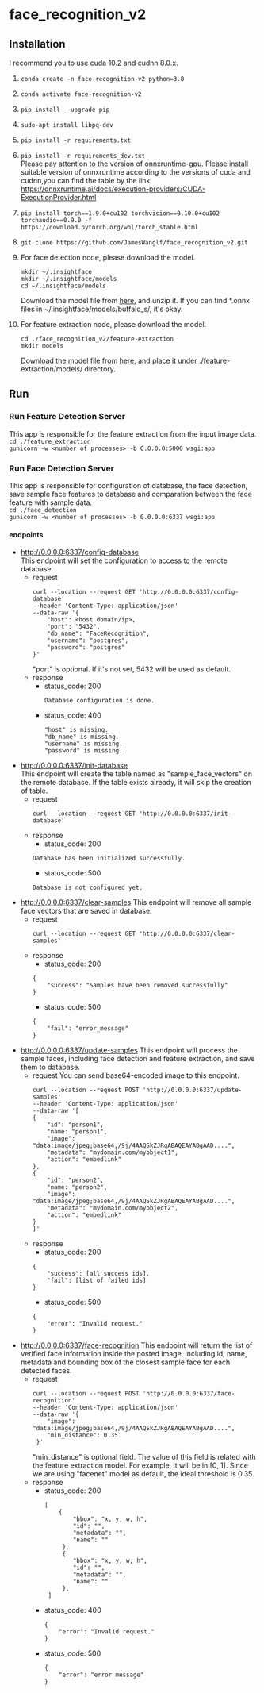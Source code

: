 # face_recognition_v2
## Installation
I recommend you to use cuda 10.2 and cudnn 8.0.x.
1. ```conda create -n face-recognition-v2 python=3.8```
2. ```conda activate face-recognition-v2```
3. ```pip install --upgrade pip```
4. ```sudo-apt install libpq-dev```
5. ```pip install -r requirements.txt```
6. ```pip install -r requirements_dev.txt```  
  Please pay attention to the version of onnxruntime-gpu. Please install suitable version of onnxruntime according to the versions of cuda and cudnn,you can find the table by the link: https://onnxruntime.ai/docs/execution-providers/CUDA-ExecutionProvider.html
7. ```pip install torch==1.9.0+cu102 torchvision==0.10.0+cu102 torchaudio==0.9.0 -f https://download.pytorch.org/whl/torch_stable.html```
8. ```git clone https://github.com/JamesWanglf/face_recognition_v2.git```
9. For face detection node, please download the model.
   ```
   mkdir ~/.insightface
   mkdir ~/.insightface/models
   cd ~/.insightface/models
   ```  
   Download the model file from [here](https://drive.google.com/file/d/1_RbGpfrPbgDT8MiY0FTMkP8bor33OGmq/view?usp=sharing), and unzip it.
   If you can find *.onnx files in ~/.insightface/models/buffalo_s/, it's okay.
   
10. For feature extraction node, please download the model.
    ```
    cd ./face_recognition_v2/feature-extraction
    mkdir models
    ```  
    Download the model file from [here](https://drive.google.com/file/d/1py6MWvxugYBK-4YDNNdby955nZf-hjdN/view?usp=sharing), and place it under ./feature-extraction/models/ directory.  

## Run
### Run Feature Detection Server
This app is responsible for the feature extraction from the input image data.  
```cd ./feature_extraction```  
```gunicorn -w <number of processes> -b 0.0.0.0:5000 wsgi:app```
### Run Face Detection Server
This app is responsible for configuration of database, the face detection, save sample face features to database and comparation between the face feature with sample data.  
```cd ./face_detection```   
```gunicorn -w <number of processes> -b 0.0.0.0:6337 wsgi:app```
#### endpoints
* http://0.0.0.0:6337/config-database  
  This endpoint will set the configuration to access to the remote database.  
  - request
    ```
    curl --location --request GET 'http://0.0.0.0:6337/config-database' 
    --header 'Content-Type: application/json' 
    --data-raw '{
        "host": <host domain/ip>,
        "port": "5432",
        "db_name": "FaceRecognition",
        "username": "postgres",
        "password": "postgres"
    }'
    ```
    "port" is optional. If it's not set, 5432 will be used as default.  
  - response
    - status_code: 200
      ```
      Database configuration is done.
      ```
    - status_code: 400
      ```
      "host" is missing.
      "db_name" is missing.
      "username" is missing.
      "password" is missing.
      ```
* http://0.0.0.0:6337/init-database  
  This endpoint will create the table named as "sample_face_vectors" on the remote database. If the table exists already, it will skip the creation of table.  
  - request
    ```
    curl --location --request GET 'http://0.0.0.0:6337/init-database' 
    ```
  - response
    - status_code: 200
    ```
    Database has been initialized successfully.
    ```
    - status_code: 500
    ```
    Database is not configured yet.
    ```
* http://0.0.0.0:6337/clear-samples
  This endpoint will remove all sample face vectors that are saved in database.
  - request
    ```
    curl --location --request GET 'http://0.0.0.0:6337/clear-samples'
    ```
  - response
    - status_code: 200
    ```
    {
        "success": "Samples have been removed successfully"
    }
    ```
    - status_code: 500
    ```
    {
        "fail": "error_message"
    }
    ```
* http://0.0.0.0:6337/update-samples
  This endpoint will process the sample faces, including face detection and feature extraction, and save them to database.
  - request
    You can send base64-encoded image to this endpoint.
    ```
    curl --location --request POST 'http://0.0.0.0:6337/update-samples'
    --header 'Content-Type: application/json'
    --data-raw '[
    {
        "id": "person1",
        "name: "person1",
        "image": "data:image/jpeg;base64,/9j/4AAQSkZJRgABAQEAYABgAAD....",
        "metadata": "mydomain.com/myobject1",
        "action": "embedlink"
    },
    {
        "id": "person2",
        "name: "person2",
        "image": "data:image/jpeg;base64,/9j/4AAQSkZJRgABAQEAYABgAAD....",
        "metadata": "mydomain.com/myobject2",
        "action": "embedlink"
    }
    ]'
    ```
  - response
    - status_code: 200
    ```
    {
        "success": [all success ids],
        "fail": [list of failed ids]
    }
    ```
    - status_code: 500
    ```
    {
        "error": "Invalid request."
    }
    ```
* http://0.0.0.0:6337/face-recognition
  This endpoint will return the list of verified face information inside the posted image, including id, name, metadata and bounding box of the closest sample face for each detected faces.
  - request
    ```
    curl --location --request POST 'http://0.0.0.0:6337/face-recognition'
    --header 'Content-Type: application/json'
    --data-raw '{
        "image": "data:image/jpeg;base64,/9j/4AAQSkZJRgABAQEAYABgAAD....",
        "min_distance": 0.35
     }'
     ```
     "min_distance" is optional field. The value of this field is related with the feature extraction model.
For example, it will be in [0, 1].
Since we are using "facenet" model as default, the ideal threshold is 0.35.
  - response
    - status_code: 200
      ```
      [
          {
              "bbox": "x, y, w, h", 
              "id": "", 
              "metadata": "", 
              "name": ""
           },
           {
              "bbox": "x, y, w, h", 
              "id": "", 
              "metadata": "", 
              "name": ""
           },
       ]
       ```
    - status_code: 400
      ```
      {
          "error": "Invalid request."
      }
      ```
    - status_code: 500
      ```
      {
          "error": "error message"
      }
      ```
